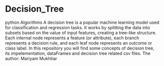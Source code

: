 # Decision_Tree
python Algorithms
A decision tree is a popular machine learning model used for classification and regression tasks. It works by splitting the data into subsets based on the value of input features, creating a tree-like structure. Each internal node represents a feature (or attribute), each branch represents a decision rule, and each leaf node represents an outcome or class label.
In this repository you will find some concepts of decision tree, its impelementation, dataFrames and decision tree related csv files.
The author: Mariyam Mukhtiar
